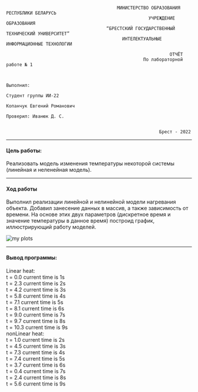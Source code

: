 ```
                                          МИНИСТЕРСТВО ОБРАЗОВАНИЯ РЕСПУБЛИКИ БЕЛАРУСЬ
                                                      УЧРЕЖДЕНИЕ ОБРАЗОВАНИЯ
                                      “БРЕСТСКИЙ ГОСУДАРСТВЕННЫЙ ТЕХНИЧЕСКИЙ УНИВЕРСИТЕТ”
                                            ИНТЕЛЕКТУАЛЬНЫЕ ИНФОРМАЦИОННЫЕ ТЕХНОЛОГИИ
                                            
                                                              ОТЧЁТ
                                                    По лабораторной работе № 1
                                                    
                                                    
                                                                          Выполнил:
                                                                          Студент группы ИИ-22
                                                                          Копанчук Евгений Романович 
                                                                          Проверил: Иванюк Д. С.
                                                                          
                                                                          
                                                          Брест - 2022
```

---

  #### Цель работы:
  Реализовать модель изменения температуры некоторой системы (линейная и неленейная модель).
  
  ---

  #### Ход работы 
  Выполнил реализации линейной и нелинейной модели нагревания объекта. Добавил занесение данных в массив, а также зависимость от времени. На основе этих двух параметров (дискретное время и значение температуры в данное время) построид график, иллюстрирующий работу моделей.
  
  ![my plots](https://user-images.githubusercontent.com/107122474/197418194-32e13389-7f78-4d26-8a6a-111a74f4ef4d.png)
  
  ---
  
  #### Вывод программы:
  
Linear heat:\
t = 0.0 current time is 1s\
t = 2.3 current time is 2s\
t = 4.2 current time is 3s\
t = 5.8 current time is 4s\
t = 7.1 current time is 5s\
t = 8.1 current time is 6s\
t = 9.0 current time is 7s\
t = 9.7 current time is 8s\
t = 10.3 current time is 9s\
nonLinear heat:\
t = 1.0 current time is 2s\
t = 4.5 current time is 3s\
t = 7.3 current time is 4s\
t = 7.4 current time is 5s\
t = 3.7 current time is 6s\
t = 0.4 current time is 7s\
t = 2.4 current time is 8s\
t = 5.6 current time is 9s

